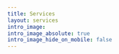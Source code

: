 ```yaml
---
title: Services
layout: services
intro_image: 
intro_image_absolute: true
intro_image_hide_on_mobile: false
---
```

